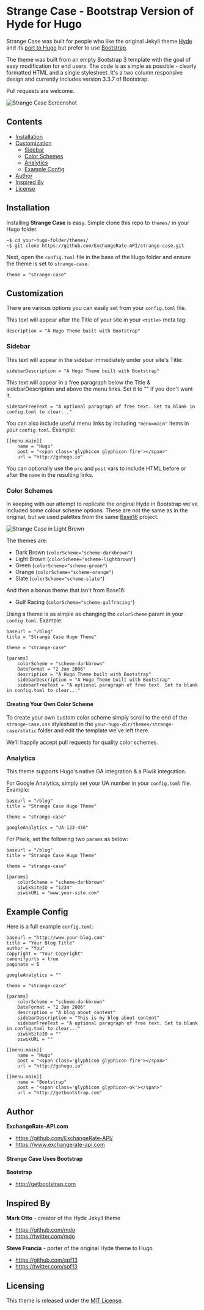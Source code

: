 # Strange Case - Bootstrap Version of Hyde for Hugo

Strange Case was built for people who like the original Jekyll theme [Hyde](https://github.com/poole/hyde) and its [port to Hugo](https://github.com/spf13/hyde) but prefer to use [Bootstrap](http://getbootstrap.com).

The theme was built from an empty Bootstrap 3 template with the goal of easy modification for end users. The code is as simple as possible - clearly formatted HTML and a single stylesheet. It's a two column responsive design and currently includes version 3.3.7 of Bootstrap.

Pull requests are welcome.

![Strange Case Screenshot](http://i.imgur.com/i7aarpG.png)


## Contents

- [Installation](#installation)
- [Customization](#customization)
  - [Sidebar](#sidebar)
  - [Color Schemes](#color-schemes)
  - [Analytics](#analytics)
  - [Example Config](#example-config)
- [Author](#author)
- [Inspired By](#inspired-by)
- [License](#license)


## Installation

Installing **Strange Case** is easy. Simple clone this repo to `themes/` in your Hugo folder.

    ~$ cd your-hugo-folder/themes/
    ~$ git clone https://github.com/ExchangeRate-API/strange-case.git

Next, open the `config.toml` file in the base of the Hugo folder and ensure the theme is set to `strange-case`.

    theme = "strange-case"


## Customization

There are various options you can easily set from your `config.toml` file.

This text will appear after the Title of your site in your `<title>` meta tag:

	description = "A Hugo Theme built with Bootstrap"


### Sidebar

This text will appear in the sidebar immediately under your site's Title:

	sidebarDescription = "A Hugo Theme built with Bootstrap"

This text will appear in a free paragraph below the Title & sidebarDescription and above the menu links. Set it to "" if you don't want it.

	sidebarFreeText = "A optional paragraph of free text. Set to blank in config.toml to clear..."

You can also include useful menu links by including `"menu=main"` items in your `config.toml`. Example:

	[[menu.main]]
		name = "Hugo"
		post = "<span class='glyphicon glyphicon-fire'></span>"
		url = "http://gohugo.io"

You can optionally use the `pre` and `post` vars to include HTML before or after the `name` in the resulting links.


### Color Schemes

In keeping with our attempt to replicate the original Hyde in Bootstrap we've included some colour scheme options. These are not the same as in the original, but we used palettes from the same [Base16](https://github.com/chriskempson/base16) project.

![Strange Case in Light Brown](http://i.imgur.com/oLjV8LV.png)

The themes are:

- Dark Brown (`colorScheme="scheme-darkbrown"`)
- Light Brown (`colorScheme="scheme-lightbrown"`)
- Green (`colorScheme="scheme-green"`)
- Orange (`colorScheme="scheme-orange"`)
- Slate (`colorScheme="scheme-slate"`)

And then a bonus theme that isn't from Base16:

- Gulf Racing (`colorScheme="scheme-gulfracing"`)

Using a theme is as simple as changing the `colorScheme` param in your `config.toml`. Example:

	baseurl = "/blog"
	title = "Strange Case Hugo Theme"

	theme = "strange-case"

	[params]
		colorScheme = "scheme-darkbrown"
		DateFormat = "2 Jan 2006"
		description = "A Hugo Theme built with Bootstrap"
		sidebarDescription = "A Hugo Theme built with Bootstrap"
		sidebarFreeText = "A optional paragraph of free text. Set to blank in config.toml to clear..."


#### Creating Your Own Color Scheme

To create your own custom color scheme simply scroll to the end of the `strange-case.css` stylesheet in the `your-hugo-dir/themes/strange-case/static` folder and edit the template we've left there.

We'll happily accept pull requests for quality color schemes.


### Analytics

This theme supports Hugo's native GA integration & a Piwik integration.

For Google Analytics, simply set your UA number in your `config.toml` file. Example:

	baseurl = "/blog"
	title = "Strange Case Hugo Theme"

	theme = "strange-case"

	googleAnalytics = "UA-123-456"

For Piwik, set the following two `params` as below:

	baseurl = "/blog"
	title = "Strange Case Hugo Theme"

	theme = "strange-case"

	[params]
		colorScheme = "scheme-darkbrown"
		piwikSiteID = "1234"
		piwikURL = "www.your-site.com"


## Example Config

Here is a full example `config.toml`:

	baseurl = "http://www.your-blog.com"
	title = "Your Blog Title"
	author = "You"
	copyright = "Your Copyright"
	canonifyurls = true
	paginate = 5

	googleAnalytics = ""

	theme = "strange-case"

	[params]
		colorScheme = "scheme-darkbrown"
		DateFormat = "2 Jan 2006"
		description = "A blog about content"
		sidebarDescription = "This is my blog about content"
		sidebarFreeText = "A optional paragraph of free text. Set to blank in config.toml to clear..."
		piwikSiteID = ""
		piwikURL = ""

	[[menu.main]]
		name = "Hugo"
		post = "<span class='glyphicon glyphicon-fire'></span>"
		url = "http://gohugo.io"

	[[menu.main]]
		name = "Bootstrap"
		post = "<span class='glyphicon glyphicon-ok'></span>"
		url = "http://getbootstrap.com"


## Author

**ExchangeRate-API.com**

- <https://github.com/ExchangeRate-API/>
- <https://www.exchangerate-api.com>

#### Strange Case Uses Bootstrap

**Bootstrap**

 - <http://getbootstrap.com>


## Inspired By

**Mark Otto** - creator of the Hyde Jekyll theme

- <https://github.com/mdo>
- <https://twitter.com/mdo>

**Steve Francia** - porter of the original Hyde theme to Hugo

- <https://github.com/spf13>
- <https://twitter.com/spf13>


## Licensing

This theme is released under the [MIT License](LICENSE.md).